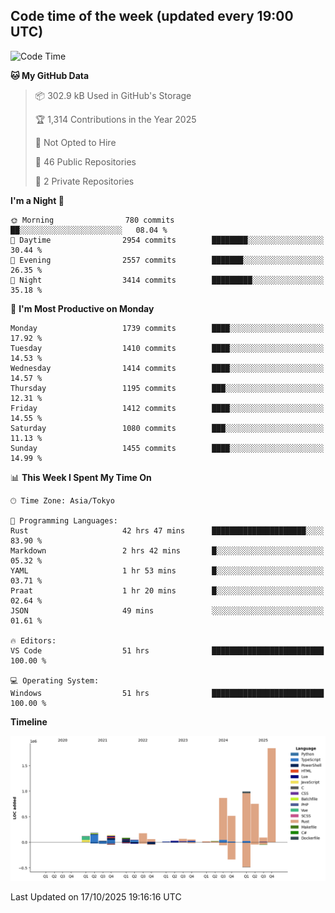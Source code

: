 ## Code time of the week (updated every 19:00 UTC)

<!--START_SECTION:waka-->
![Code Time](http://img.shields.io/badge/Code%20Time-5%2C546%20hrs%2015%20mins-blue)

**🐱 My GitHub Data** 

> 📦 302.9 kB Used in GitHub's Storage 
 > 
> 🏆 1,314 Contributions in the Year 2025
 > 
> 🚫 Not Opted to Hire
 > 
> 📜 46 Public Repositories 
 > 
> 🔑 2 Private Repositories 
 > 
**I'm a Night 🦉** 

```text
🌞 Morning                780 commits         ██░░░░░░░░░░░░░░░░░░░░░░░   08.04 % 
🌆 Daytime                2954 commits        ████████░░░░░░░░░░░░░░░░░   30.44 % 
🌃 Evening                2557 commits        ███████░░░░░░░░░░░░░░░░░░   26.35 % 
🌙 Night                  3414 commits        █████████░░░░░░░░░░░░░░░░   35.18 % 
```
📅 **I'm Most Productive on Monday** 

```text
Monday                   1739 commits        ████░░░░░░░░░░░░░░░░░░░░░   17.92 % 
Tuesday                  1410 commits        ████░░░░░░░░░░░░░░░░░░░░░   14.53 % 
Wednesday                1414 commits        ████░░░░░░░░░░░░░░░░░░░░░   14.57 % 
Thursday                 1195 commits        ███░░░░░░░░░░░░░░░░░░░░░░   12.31 % 
Friday                   1412 commits        ████░░░░░░░░░░░░░░░░░░░░░   14.55 % 
Saturday                 1080 commits        ███░░░░░░░░░░░░░░░░░░░░░░   11.13 % 
Sunday                   1455 commits        ████░░░░░░░░░░░░░░░░░░░░░   14.99 % 
```


📊 **This Week I Spent My Time On** 

```text
🕑︎ Time Zone: Asia/Tokyo

💬 Programming Languages: 
Rust                     42 hrs 47 mins      █████████████████████░░░░   83.90 % 
Markdown                 2 hrs 42 mins       █░░░░░░░░░░░░░░░░░░░░░░░░   05.32 % 
YAML                     1 hr 53 mins        █░░░░░░░░░░░░░░░░░░░░░░░░   03.71 % 
Praat                    1 hr 20 mins        █░░░░░░░░░░░░░░░░░░░░░░░░   02.64 % 
JSON                     49 mins             ░░░░░░░░░░░░░░░░░░░░░░░░░   01.61 % 

🔥 Editors: 
VS Code                  51 hrs              █████████████████████████   100.00 % 

💻 Operating System: 
Windows                  51 hrs              █████████████████████████   100.00 % 
```

**Timeline**

![Lines of Code chart](https://raw.githubusercontent.com/SARDONYX-sard/SARDONYX-sard/main/assets/bar_graph.png)


 Last Updated on 17/10/2025 19:16:16 UTC
<!--END_SECTION:waka-->